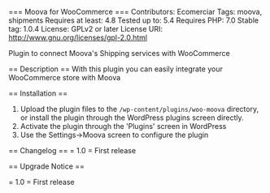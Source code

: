 === Moova for WooCommerce ===
Contributors: Ecomerciar
Tags: moova, shipments
Requires at least: 4.8
Tested up to: 5.4
Requires PHP: 7.0
Stable tag: 1.0.4
License: GPLv2 or later
License URI: http://www.gnu.org/licenses/gpl-2.0.html
 
Plugin to connect Moova's Shipping services with WooCommerce

== Description ==
With this plugin you can easily integrate your WooCommerce store with Moova

== Installation ==
1. Upload the plugin files to the `/wp-content/plugins/woo-moova` directory, or install the plugin through the WordPress plugins screen directly.
2. Activate the plugin through the 'Plugins' screen in WordPress
3. Use the Settings->Moova screen to configure the plugin

== Changelog ==
= 1.0 =
First release

== Upgrade Notice ==

= 1.0 =
First release